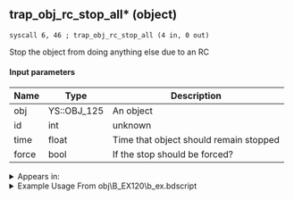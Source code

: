 ## trap_obj_rc_stop_all* (object)

`syscall 6, 46 ; trap_obj_rc_stop_all (4 in, 0 out)`

Stop the object from doing anything else due to an RC

#### Input parameters
| Name | Type | Description
|------|------|------------
| obj   | YS::OBJ_125   | An object
| id   | int   | unknown
| time   | float   | Time that object should remain stopped
| force   | bool   | If the stop should be forced?




<details>
	<summary>Appears in:</summary>
| filename | Entity (obj)
|----------|-------------
| obj\B_EX120\b_ex.bdscript       | ((B) Demyx (Only playing sitar?))          
| obj\B_EX120_HB\b_ex.bdscript       | ((B) Demyx)          
| obj\B_EX120_HB_LV99\b_ex.bdscript       | ((B99) Demyx (Limit Cut))          
| obj\M_EX910\m_ex.bdscript       | ((M) Samurai)          
| obj\M_EX950\m_ex.bdscript       | ((M) Gambler)          

</details>

<details>
	<summary>Example Usage From obj\B_EX120\b_ex.bdscript</summary>
```plaintext
L9190:
 popToSp 4
 popToSp 0
 pushFromFSp 4
 pushImm 14
 pushImmf 0
 pushFromPSpVal 0
 syscall 6, 46 ; trap_obj_rc_stop_all (4 in, 0 out)
 pushFromFSp 0
 pushFromPAi L18270 ; ___ai '10' (L18270)
 pushFromPSpVal 0
 syscall 1, 157 ; trap_obj_camera_start (3 in, 0 out)
 pushFromPSpVal 0
 pushImmf 300
 pushImm 0
 syscall 1, 220 ; trap_obj_move_to_space (3 in, 0 out)
 pushFromFSp 4
 pushFromPSpVal 0
 pushImm 16386
 pushImm 1
 pushImm 0
 pushImm 0
 syscall 1, 18 ; trap_obj_attach (6 in, 0 out)
 pushFromFSp 0
 gosub 4, L9304
 memcpyToSp 16, 16
 pushFromPSp 16
 pushImm 253
 pushImmf 0
 gosub 12, L9316
 drop 
 pushFromPSpVal 0
 gosub 4, L9347
 pushFromFSp 4
 fetchValue 4
 pushImm 0
 pushImmf 0
 syscall 1, 13 ; trap_sysobj_motion_push (3 in, 0 out)
 pushFromFSp 4
 pushImm L9443
 pushImm 0
 syscall 1, 112 ; trap_obj_hook (3 in, 0 out)
 pushFromPSpVal 0
 pushFromPAi L18279 ; ___ai 'rc_dance_counter' (L18279)
 syscall 1, 8 ; trap_obj_act_start (2 in, 0 out)
 pushFromPAi L18296 ; ___ai 'set star' (L18296)
 syscall 0, 2 ; trap_puts (1 in, 0 out)
 pushFromPSpVal 0
 pushImm 8
 syscall 1, 70 ; trap_obj_set_flag (2 in, 0 out)
 ret
```
</details>

